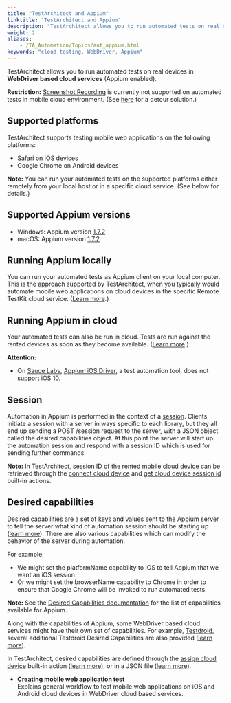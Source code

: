 ```yaml
--- 
title: "TestArchitect and Appium"
linktitle: "TestArchitect and Appium"
description: "TestArchitect allows you to run automated tests on real devices in WebDriver based cloud services (Appium enabled)."
weight: 2
aliases: 
    - /TA_Automation/Topics/aut_appium.html
keywords: "cloud testing, WebDriver, Appium"
---
```


TestArchitect allows you to run automated tests on real devices in **WebDriver based cloud services** \(Appium enabled\).

**Restriction:** [Screenshot Recording](/TA_Help/Topics/ug_Screenshot_recording.html) is currently not supported on automated tests in mobile cloud environment. \(See [here](/TA_FAQ/Topics/faq.howto.screenshot_recording_mobile_cloud.html) for a detour solution.\)

## Supported platforms

TestArchitect supports testing mobile web applications on the following platforms:

-   Safari on iOS devices
-   Google Chrome on Android devices

**Note:** You can run your automated tests on the supported platforms either remotely from your local host or in a specific cloud service. \(See below for details.\)

## Supported Appium versions

-   Windows: Appium version [1.7.2](https://github.com/appium/appium/releases/)
-   macOS: Appium version [1.7.2](https://github.com/appium/appium/releases/)

## **Running Appium locally**

You can run your automated tests as Appium client on your local computer. This is the approach supported by TestArchitect, when you typically would automate mobile web applications on cloud devices in the specific Remote TestKit cloud service. \([Learn more](/TA_Automation/Topics/aut_app_cloud_testing_RTK.html).\)

## **Running Appium in cloud**

Your automated tests can also be run in cloud. Tests are run against the rented devices as soon as they become available. \([Learn more](/TA_Automation/Topics/aut_app_cloud_testing_Appium_automation.html).\)

**Attention:**

-   On [Sauce Labs](https://saucelabs.com/), [Appium iOS Driver](https://github.com/appium/appium-ios-driver), a test automation tool, does not support iOS 10.

## Session

Automation in Appium is performed in the context of a [session](http://appium.io/slate/en/master/?ruby#appium-concepts). Clients initiate a session with a server in ways specific to each library, but they all end up sending a POST /session request to the server, with a JSON object called the desired capabilities object. At this point the server will start up the automation session and respond with a session ID which is used for sending further commands.

**Note:** In TestArchitect, session ID of the rented mobile cloud device can be retrieved through the [connect cloud device](/TA_Automation/Topics/bia_connect_cloud_device.html) and [get cloud device session id](/TA_Automation/Topics/bia_get_cloud_device_session_id.html) built-in actions.

## Desired capabilities

Desired capabilities are a set of keys and values sent to the Appium server to tell the server what kind of automation session should be starting up \([learn more](http://appium.io/slate/en/master/?ruby#appium-concepts)\). There are also various capabilities which can modify the behavior of the server during automation.

For example:

-   We might set the platformName capability to iOS to tell Appium that we want an iOS session.
-   Or we might set the browserName capability to Chrome in order to ensure that Google Chrome will be invoked to run automated tests.

**Note:** See the [Desired Capabilities documentation](http://appium.io/slate/en/master/?ruby#appium-server-capabilities) for the list of capabilities available for Appium.

Along with the capabilities of Appium, some WebDriver based cloud services might have their own set of capabilities. For example, [Testdroid](https://cloud.testdroid.com/), several additional Testdroid Desired Capabilities are also provided \([learn more](http://docs.testdroid.com/appium/testdroid-desired-caps/)\).

In TestArchitect, desired capabilities are defined through the [assign cloud device](/TA_Automation/Topics/bia_assign_cloud_device.html) built-in action \([learn more](/TA_Automation/Topics/aut_app_cloud_testing_Appium_automation.html)\), or in a JSON file \([learn more](/TA_Automation/Topics/aut_app_cloud_testing_Appium_automation_json.html)\).

-   **[Creating mobile web application test](/TA_Automation/Topics/aut_app_cloud_testing_creating_tests.html)**  
Explains general workflow to test mobile web applications on iOS and Android cloud devices in WebDriver cloud based services.



